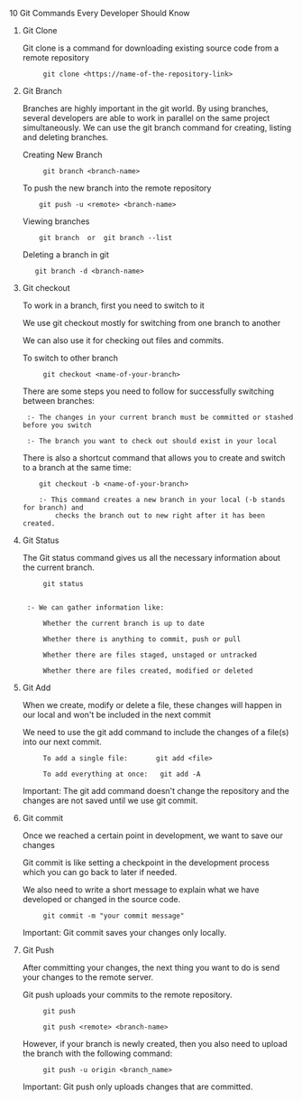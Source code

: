 10 Git Commands Every Developer Should Know

1. Git Clone

      Git clone is a command for downloading existing source code from a remote repository

            git clone <https://name-of-the-repository-link>


2. Git Branch

      Branches are highly important in the git world. By using branches, several developers are able to work in parallel on the same project simultaneously. We can use the git branch command for creating, listing and deleting branches.

      Creating New Branch 

            git branch <branch-name>

      To push the new branch into the remote repository
          
           git push -u <remote> <branch-name>

      Viewing branches

           git branch  or  git branch --list

      Deleting a branch in git 

          git branch -d <branch-name>


3. Git checkout
   
      To work in a branch, first you need to switch to it

      We use git checkout mostly for switching from one branch to another

      We can also use it for checking out files and commits.


      To switch to other branch 

            git checkout <name-of-your-branch>

    
      There are some steps you need to follow for successfully switching between branches:

        :- The changes in your current branch must be committed or stashed before you switch

        :- The branch you want to check out should exist in your local
    
      There is also a shortcut command that allows you to create and switch to a branch at the same time:

           git checkout -b <name-of-your-branch>

           :- This command creates a new branch in your local (-b stands for branch) and 
               checks the branch out to new right after it has been created.


4. Git Status

      The Git status command gives us all the necessary information about the current branch.

            git status


        :- We can gather information like:

            Whether the current branch is up to date

            Whether there is anything to commit, push or pull

            Whether there are files staged, unstaged or untracked

            Whether there are files created, modified or deleted

5. Git Add

    When we create, modify or delete a file, these changes will happen in our local 
    and won't be included in the next commit 

    We need to use the git add command to include the changes of a file(s) into our next commit. 


            To add a single file:       git add <file>

            To add everything at once:   git add -A


      Important: The git add command doesn't change the repository and the changes are not saved until we use git commit.

6. Git commit
    
     Once we reached a certain point in development, we want to save our changes
     
     Git commit is like setting a checkpoint in the development process which you can go back to later if needed.

     We also need to write a short message to explain what we have developed or changed in the source code.

            git commit -m "your commit message"
        
     Important: Git commit saves your changes only locally.


7. Git Push

    After committing your changes, the next thing you want to do is send your changes to the remote server. 
    
    Git push uploads your commits to the remote repository.

            git push     

            git push <remote> <branch-name>

    However, if your branch is newly created, then you also need to upload the branch with the following command:

            git push -u origin <branch_name>

    Important: Git push only uploads changes that are committed.




 